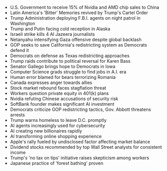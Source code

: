 - U.S. Government to receive 15% of Nvidia and AMD chip sales to China 
- Latin America's 'Bitter' Memories revived by Trump's Cartel Order 
- Trump Administration deploying F.B.I. agents on night patrol in Washington 
- Trump and Putin facing cold reception in Alaska 
- Israeli strike kills 4 Al Jazeera journalists 
- Netanyahu intensifying Gaza offensive despite global backlash 
- GOP seeks to save California's redistricting system as Democrats defend it 
- Democrats on defense as Texas redistricting approaches 
- Trump raids contribute to political reversal for Karen Bass 
- Senator Gallego brings hope to Democrats in Iowa 
- Computer Science grads struggle to find jobs in A.I. era 
- Human error blamed for bears terrorizing Romania 
- Canada expresses anger towards allies 
- Stock market rebound faces stagflation threat 
- Workers question private equity in 401(k) plans 
- Nvidia refuting Chinese accusations of security risk 
- SoftBank founder makes significant AI investment 
- Democrats criticize GOP redistricting tactics, Gov. Abbott threatens arrests 
- Trump warns homeless to leave D.C. promptly 
- AI agents increasingly used for cybersecurity 
- AI creating new billionaires rapidly 
- AI transforming online shopping experience 
- Apple's rally fueled by undisclosed factor affecting market balance 
- Dividend stocks recommended by top Wall Street analysts for consistent income 
- Trump's 'no tax on tips' initiative raises skepticism among workers 
- Japanese practice of 'forest bathing' proven